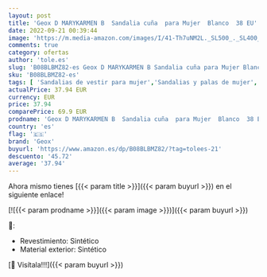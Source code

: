 ```yaml
---
layout: post
title: 'Geox D MARYKARMEN B  Sandalia cuña  para Mujer  Blanco  38 EU'
date: 2022-09-21 00:39:44
image: 'https://m.media-amazon.com/images/I/41-Th7uNM2L._SL500_._SL400_.jpg'
comments: true
category: ofertas
author: 'tole.es'
slug: 'B08BLBMZ82-es Geox D MARYKARMEN B Sandalia cuña para Mujer Blanco 38 EU'
sku: 'B08BLBMZ82-es'
tags: [ 'Sandalias de vestir para mujer','Sandalias y palas de mujer','Zapatos','Zapatos para mujer','Zapatos y complementos','geox','sandalia','🇪🇸', ]
actualPrice: 37.94 EUR
currency: EUR
price: 37.94
comparePrice: 69.9 EUR
prodname: 'Geox D MARYKARMEN B  Sandalia cuña  para Mujer  Blanco  38 EU'
country: 'es'
flag: '🇪🇸'
brand: 'Geox'
buyurl: 'https://www.amazon.es/dp/B08BLBMZ82/?tag=tolees-21'
descuento: '45.72'
average: '37.94'
---
```


Ahora mismo tienes [{{< param title >}}]({{< param buyurl >}}) en el siguiente enlace!

[![{{< param prodname >}}]({{< param image >}})]({{< param buyurl >}})

🔎:

- Revestimiento: Sintético
- Material exterior: Sintético

[🛒 Visítala!!!]({{< param buyurl >}})
